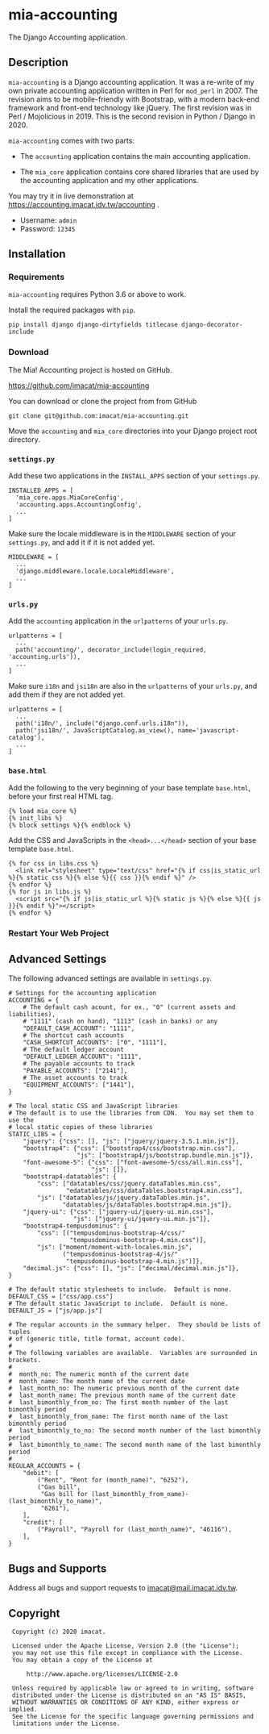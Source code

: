 # mia-accounting

The Django Accounting application.

## Description

`mia-accounting` is a Django accounting application.  It was a re-write of my
own private accounting application written in Perl for `mod_perl` in 2007.  The
revision aims to be mobile-friendly with Bootstrap, with a modern back-end
framework and front-end technology like jQuery.  The first revision was in
Perl / Mojolicious in 2019.  This is the second revision in Python / Django
in 2020.

`mia-accounting` comes with two parts:

* The `accounting` application contains the main accounting application. 

* The `mia_core` application contains core shared libraries that are used by the
accounting application and my other applications.

You may try it in live demonstration at
https://accounting.imacat.idv.tw/accounting .
* Username: `admin`
* Password: `12345`

## Installation

### Requirements

`mia-accounting` requires Python 3.6 or above to work.

Install the required packages with `pip`.

```
pip install django django-dirtyfields titlecase django-decorator-include
```

### Download

The Mia! Accounting project is hosted on GitHub.

https://github.com/imacat/mia-accounting

You can download or clone the project from from GitHub

```
git clone git@github.com:imacat/mia-accounting.git
```

Move the `accounting` and `mia_core` directories into your Django project root
directory.

### `settings.py`

Add these two applications in the `INSTALL_APPS` section of your `settings.py`.

```
INSTALLED_APPS = [
  'mia_core.apps.MiaCoreConfig',
  'accounting.apps.AccountingConfig',
  ...
]
```

Make sure the locale middleware is in the `MIDDLEWARE` section of your
`settings.py`, and add it if it is not added yet.

```
MIDDLEWARE = [
  ...
  'django.middleware.locale.LocaleMiddleware',
  ...
]
```

### `urls.py`

Add the `accounting` application in the `urlpatterns` of your `urls.py`.

```
urlpatterns = [
  ...
  path('accounting/', decorator_include(login_required, 'accounting.urls')),
  ...
]
```

Make sure `i18n` and `jsi18n` are also in the `urlpatterns` of your `urls.py`,
and add them if they are not added yet.

```
urlpatterns = [
  ...
  path('i18n/', include("django.conf.urls.i18n")),
  path('jsi18n/', JavaScriptCatalog.as_view(), name='javascript-catalog'),
  ...
]
```

### `base.html`

Add the following to the very beginning of your base template
`base.html`, before your first real HTML tag.

```
{% load mia_core %}
{% init_libs %}
{% block settings %}{% endblock %}
```

Add the CSS and JavaScripts in the `<head>...</head>` section of your
base template `base.html`.

```
{% for css in libs.css %}
  <link rel="stylesheet" type="text/css" href="{% if css|is_static_url %}{% static css %}{% else %}{{ css }}{% endif %}" />
{% endfor %}
{% for js in libs.js %}
  <script src="{% if js|is_static_url %}{% static js %}{% else %}{{ js }}{% endif %}"></script>
{% endfor %}
```

### Restart Your Web Project

## Advanced Settings

The following advanced settings are available in `settings.py`.

```
# Settings for the accounting application
ACCOUNTING = {
    # The default cash acount, for ex., "0" (current assets and liabilities),
    # "1111" (cash on hand), "1113" (cash in banks) or any  
    "DEFAULT_CASH_ACCOUNT": "1111",
    # The shortcut cash accounts
    "CASH_SHORTCUT_ACCOUNTS": ["0", "1111"],
    # The default ledger account
    "DEFAULT_LEDGER_ACCOUNT": "1111",
    # The payable accounts to track
    "PAYABLE_ACCOUNTS": ["2141"],
    # The asset accounts to track
    "EQUIPMENT_ACCOUNTS": ["1441"],
}

# The local static CSS and JavaScript libraries
# The default is to use the libraries from CDN.  You may set them to use the
# local static copies of these libraries
STATIC_LIBS = {
    "jquery": {"css": [], "js": ["jquery/jquery-3.5.1.min.js"]},
    "bootstrap4": {"css": ["bootstrap4/css/bootstrap.min.css"],
                   "js": ["bootstrap4/js/bootstrap.bundle.min.js"]},
    "font-awesome-5": {"css": ["font-awesome-5/css/all.min.css"],
                       "js": []},
    "bootstrap4-datatables": {
        "css": ["datatables/css/jquery.dataTables.min.css",
                "edatatables/css/dataTables.bootstrap4.min.css"],
        "js": ["datatables/js/jquery.dataTables.min.js",
               "datatables/js/dataTables.bootstrap4.min.js"]},
    "jquery-ui": {"css": ["jquery-ui/jquery-ui.min.css"],
                  "js": ["jquery-ui/jquery-ui.min.js"]},
    "bootstrap4-tempusdominus": {
        "css": [("tempusdominus-bootstrap-4/css/"
                 "tempusdominus-bootstrap-4.min.css")],
        "js": ["moment/moment-with-locales.min.js",
               ("tempusdominus-bootstrap-4/js/"
                "tempusdominus-bootstrap-4.min.js")]},
    "decimal.js": {"css": [], "js": ["decimal/decimal.min.js"]},
}

# The default static stylesheets to include.  Default is none.
DEFAULT_CSS = ["css/app.css"]
# The default static JavaScript to include.  Default is none.
DEFAULT_JS = ["js/app.js"]

# The regular accounts in the summary helper.  They should be lists of tuples
# of (generic title, title format, account code).
# 
# The following variables are available.  Variables are surrounded in brackets. 
# 
#  month_no: The numeric month of the current date
#  month_name: The month name of the current date
#  last_month_no: The numeric previous month of the current date
#  last_month_name: The previous month name of the current date
#  last_bimonthly_from_no: The first month number of the last bimonthly period
#  last_bimonthly_from_name: The first month name of the last bimonthly period
#  last_bimonthly_to_no: The second month number of the last bimonthly period
#  last_bimonthly_to_name: The second month name of the last bimonthly period
#
REGULAR_ACCOUNTS = {
    "debit": [
        ("Rent", "Rent for (month_name)", "6252"),
        ("Gas bill",
         "Gas bill for (last_bimonthly_from_name)-(last_bimonthly_to_name)",
         "6261"),
    ],
    "credit": [
        ("Payroll", "Payroll for (last_month_name)", "46116"),
    ],
}
```

## Bugs and Supports

Address all bugs and support requests to imacat@mail.imacat.idv.tw.

## Copyright

```
 Copyright (c) 2020 imacat.

 Licensed under the Apache License, Version 2.0 (the "License");
 you may not use this file except in compliance with the License.
 You may obtain a copy of the License at

     http://www.apache.org/licenses/LICENSE-2.0

 Unless required by applicable law or agreed to in writing, software
 distributed under the License is distributed on an "AS IS" BASIS,
 WITHOUT WARRANTIES OR CONDITIONS OF ANY KIND, either express or implied.
 See the License for the specific language governing permissions and
 limitations under the License.
```
